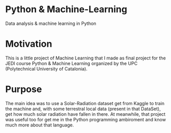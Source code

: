 # Python & Machine-Learning
Data analysis & machine learning in Python

# Motivation
This is a little project of Machine Learning that I made as final project for the JEDI course Python & Machine Learning organized by the UPC (Polytechnical University of Catalonia).

# Purpose
The main idea was to use a Solar-Radiation dataset get from Kaggle to train the machine and, with some terrestral local data (present in that DataSet), get how much solar radiation have fallen in there.
At meanwhile, that project was useful too for get me in the Python programming ambiroment and know much more about that language.
